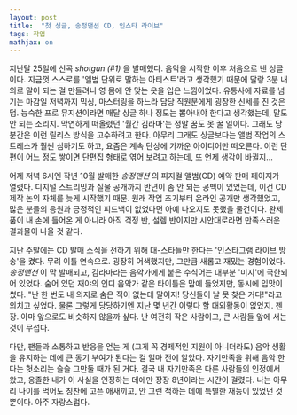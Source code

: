 ```yaml
---
layout: post
title:  "첫 싱글, 송정맨션 CD, 인스타 라이브"
tags: 작업
mathjax: on
---
```

지난달 25일에 신곡 _shotgun (#1)_ 을 발매했다. 음악을 시작한 이후 처음으로 낸 싱글이다.
지금껏 스스로를 '앨범 단위로 말하는 아티스트'라고 생각했기 때문에 달랑 3분 내외로 말이 되는 걸 만들려니 영 몸에 안 맞는 옷을 입은 느낌이었다.
유통사에 자료를 넘기는 마감일 저녁까지 믹싱, 마스터링을 하느라 담당 직원분에게 굉장한 신세를 진 것은 덤.
능숙한 프로 뮤지션이라면 매달 싱글 하나 정도는 뽑아내야 한다고 생각했는데, 말도 안 되는 소리지. 막연하게 떠올렸던 '월간 김라마'는 정말 꿈도 못 꿀 일이다.
그래도 당분간은 이런 릴리스 방식을 고수하려고 한다. 아무리 그래도 싱글보다는 앨범 작업의 스트레스가 훨씬 심하기도 하고, 요즘은 계속 단상에 가까운 아이디어만 떠오른다.
이런 단편이 어느 정도 쌓이면 단편집 형태로 엮어 보려고 하는데, 또 언제 생각이 바뀔지...

어제 저녁 6시엔 작년 10월 발매한 _송정맨션_ 의 피지컬 앨범(CD) 예약 판매 페이지가 열렸다.
디지털 스트리밍과 실물 공개까지 반년이 좀 안 되는 공백이 있었는데, 이건 CD 제작 논의 자체를 늦게 시작했기 때문.
원래 작업 초기부터 온라인 공개만 생각했었고, 많은 분들의 응원과 긍정적인 피드백이 없었다면 아예 나오지도 못했을 물건이다.
완제품이 내 손에 들어온 게 아니라 아직 걱정 반, 설렘 반이지만 시안대로라면 만족스러운 결과물이 나올 것 같다.

지난 주말에는 CD 발매 소식을 전하기 위해 대-스타들만 한다는 '인스타그램 라이브 방송'을 켰다. 무려 이틀 연속으로. 굉장히 어색했지만, 그만큼 새롭고 재밌는 경험이었다.
_송정맨션_ 이 막 발매되고, 김라마라는 음악가에게 붙은 수식어는 대부분 '미지'에 국한되어 있었다. 숨어 있던 재야의 인디 음악가 같은 타이틀은 맘에 들었지만, 동시에 입맛이 썼다.
"난 한 번도 내 의지로 숨은 적이 없는데 말이지! 당신들이 날 못 찾은 거다!"라고 외치고 싶었다. 물론 그렇게 당당하기엔 지난 몇 년간 이렇다 할 대외활동이 없었지. 젠장.
아마 앞으로도 비슷하지 않을까 싶다. 난 여전히 작은 사람이고, 큰 사람들 앞에 서는 것이 무섭다.

다만, 팬들과 소통하고 반응을 얻는 게 (그게 꼭 경제적인 지원이 아니더라도) 음악 생활을 유지하는 데에 큰 동기 부여가 된다는 걸 얼마 전에 알았다.
자기만족을 위해 음악 한다는 헛소리는 슬슬 그만둘 때가 된 거다. 결국 내 자기만족은 다른 사람들의 인정에서 왔고, 옹졸한 내가 이 사실을 인정하는 데에만 장장 8년이라는 시간이 걸렸다.
나는 아무리 나이를 먹어도 칭찬에 고픈 애새끼고, 안 그런 척하는 데에 특별한 재능이 있었던 것뿐이다. 아주 자랑스럽다.
